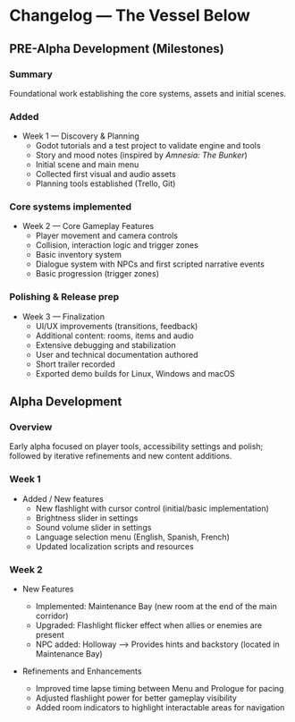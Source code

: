 # Changelog — The Vessel Below

## PRE-Alpha Development (Milestones)

### Summary
Foundational work establishing the core systems, assets and initial scenes.

### Added
- Week 1 — Discovery & Planning
	- Godot tutorials and a test project to validate engine and tools
	- Story and mood notes (inspired by *Amnesia: The Bunker*)
	- Initial scene and main menu
	- Collected first visual and audio assets
	- Planning tools established (Trello, Git)

### Core systems implemented
- Week 2 — Core Gameplay Features
	- Player movement and camera controls
	- Collision, interaction logic and trigger zones
	- Basic inventory system
	- Dialogue system with NPCs and first scripted narrative events
	- Basic progression (trigger zones)

### Polishing & Release prep
- Week 3 — Finalization
	- UI/UX improvements (transitions, feedback)
	- Additional content: rooms, items and audio
	- Extensive debugging and stabilization
	- User and technical documentation authored
	- Short trailer recorded
	- Exported demo builds for Linux, Windows and macOS

## Alpha Development

### Overview
Early alpha focused on player tools, accessibility settings and polish; followed by iterative refinements and new content additions.

### Week 1
- Added / New features
	- New flashlight with cursor control (initial/basic implementation)
	- Brightness slider in settings
	- Sound volume slider in settings
	- Language selection menu (English, Spanish, French)
	- Updated localization scripts and resources

### Week 2

- New Features
	- Implemented: Maintenance Bay (new room at the end of the main corridor)
	- Upgraded: Flashlight flicker effect when allies or enemies are present
	- NPC added: Holloway —> Provides hints and backstory (located in Maintenance Bay)

- Refinements and Enhancements
	- Improved time lapse timing between Menu and Prologue for pacing
	- Adjusted flashlight power for better gameplay visibility
	- Added room indicators to highlight interactable areas for navigation
